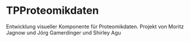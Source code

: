 # TPProteomikdaten
Entwicklung visueller Komponente für Proteomikdaten.
Projekt von Moritz Jagnow und Jörg Gamerdinger und Shirley Agu
